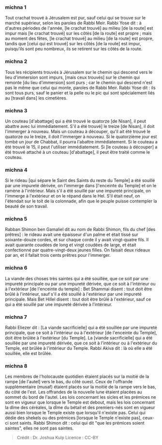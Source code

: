 
### michna 1
Tout crachat trouvé à Jérusalem est pur, sauf celui qui se trouve sur le marché supérieur, selon les paroles de Rabbi Meir. Rabbi Yose dit : à d'autres périodes de l'année, [le crachat trouvé] au milieu [de la route] est impur mais [le crachat trouvé] sur les côtés [de la route] est propre ; mais au moment des fêtes, [le crachat trouvé] au milieu [de la route] est propre, tandis que [celui qui est trouvé] sur les côtés [de la route] est impur, puisqu'ils sont peu nombreux, ils se retirent sur les côtés de la route.

### michna 2
Tous les récipients trouvés à Jérusalem sur le chemin qui descend vers le lieu d'immersion sont impurs, [mais ceux trouvés] sur le chemin qui remonte [du lieu d'immersion] sont purs ; car le chemin qui descend n'est pas le même que celui qui monte, paroles de Rabbi Meir. Rabbi Yose dit : ils sont tous purs, sauf le panier et la pelle ou le pic qui sont spécialement liés au [travail dans] les cimetières.

### michna 3
Un couteau [d'abattage] qui a été trouvé le quatorze [de Nisan], il peut abattre avec lui immédiatement. S'il a été trouvé] le treize [de Nisan], il doit l'immerger à nouveau. Mais un couteau à découper, qu'il ait été trouvé le quatorze ou le treize, il doit l'immerger à nouveau. Si le quatorzième jour est tombé un jour de Chabbat, il pourra l'abattre immédiatement. Si le couteau a été trouvé le 15, il peut l'utiliser immédiatement. Si [le couteau à découper] a été trouvé attaché à un couteau [d'abattage], il peut être traité comme le couteau.

### michna 4
Si le rideau [qui sépare le Saint des Saints du reste du Temple] a été souillé par une impureté dérivée, on l'immerge dans [l'enceinte du Temple] et on le ramène à l'intérieur. Mais s'il a été souillé par une impureté principale, on l'immerge à l'extérieur et on le répand dans le Hel. S'il était neuf, on l'étendait sur le toit de la colonnade, afin que le peuple puisse contempler la beauté de son travail.

### michna 5
Rabban Shimon ben Gamaliel dit au nom de Rabbi Shimon, fils du chef [des prêtres] : le rideau avait une épaisseur d'un palme et était tissé sur soixante-douze cordes, et sur chaque corde il y avait vingt-quatre fils. Il avait quarante coudées de long et vingt coudées de large, et était confectionné par quatre-vingt-deux jeunes filles. On faisait deux rideaux par an, et il fallait trois cents prêtres pour l'immerger.

### michna 6
La viande des choses très saintes qui a été souillée, que ce soit par une impureté principale ou par une impureté dérivée, que ce soit à l'intérieur ou à l'extérieur [de l'enceinte du temple] : Bet Shammai disent : tout doit être brûlé à l'intérieur, sauf s'il a été souillé à l'extérieur par une impureté principale. Mais Bet Hillel disent : tout doit être brûlé à l'extérieur, sauf ce qui a été souillé par une impureté dérivée à l'intérieur.

### michna 7
Rabbi Eliezer dit : [La viande sacrificielle] qui a été souillée par une impureté principale, que ce soit à l'intérieur ou à l'extérieur [de l'enceinte du Temple], doit être brûlée à l'extérieur [du Temple]. La [viande sacrificielle] qui a été souillée par une impureté dérivée, que ce soit à l'intérieur ou à l'extérieur du Temple, est brûlée à l'intérieur du Temple. Rabbi Akiva dit : là où elle a été souillée, elle est brûlée.

### michna 8
Les membres de l'holocauste quotidien étaient placés sur la moitié de la rampe [de l'autel] vers le bas, du côté ouest. Ceux de l'offrande supplémentaire (musaf) étaient placés sur la moitié de la rampe vers le bas, du côté de l'est. Les offrandes de la nouvelle lune étaient placées au sommet du bord de l'autel. Les lois concernant les sicles et les prémices ne sont en vigueur que lorsque le Temple est debout, mais les lois concernant la dîme des céréales, la dîme du bétail et des premiers-nés sont en vigueur aussi bien lorsque le Temple existe que lorsqu'il n'existe pas. Celui qui dédie des shekels ou des prémices [lorsque le Temple n'existe pas], ceux-ci sont saints. Rabbi Shimon dit : celui qui dit "que les prémices soient saintes", elles ne sont pas saintes.

>Crédit : Dr. Joshua Kulp
>Licence : CC-BY